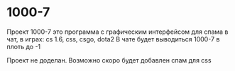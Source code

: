 # 1000-7
Проект 1000-7 это программа с графическим интерфейсом для спама в чат, в играх: cs 1.6, css, csgo, dota2
В чате будет выводиться 1000-7 в плоть до -1

Проект не доделан. Возможно скоро будет добавлен спам для css
